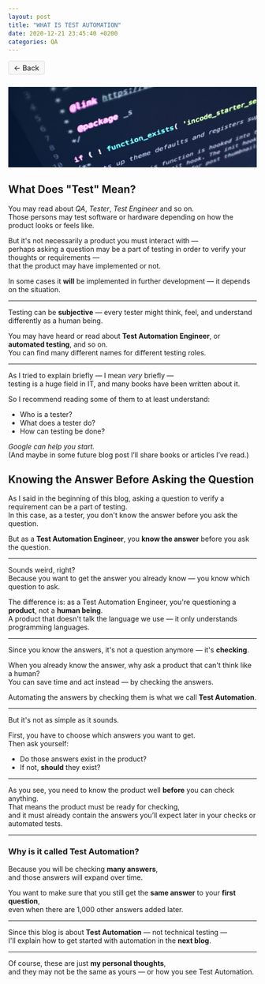 ```yaml
---
layout: post
title: "WHAT IS TEST AUTOMATION"
date: 2020-12-21 23:45:40 +0200
categories: QA
---
```


<style>
.button-back {
  background-color: #f7f7f7;
  color: #333;
  padding: 0.3em 0.7em;
  border-radius: 4px;
  text-decoration: none;
  border: 1px solid #ddd;
  font-weight: 500;
  font-size: 0.9rem;
  text-align: center;
  display: inline-block;
  margin-bottom: 0.8em;
  cursor: pointer;
  transition: background-color 0.2s ease;
}

.button-back:hover,
.button-back:focus {
  background-color: #e0e0e0;
  text-decoration: none;
}
</style>

<a href="{{ site.baseurl }}/"
onclick="window.history.back(); return false;"
class="button-back">
<span style="font-size: 0.9rem;">←</span> Back </a>

![What is test automation](/assets/images/articles/what_is_test_automation/what_is_test_automation.jpg)

## **What Does "Test" Mean?**

You may read about _QA_, _Tester_, _Test Engineer_ and so on.  
Those persons may test software or hardware depending on how the product looks or feels like.

But it's not necessarily a product you must interact with —  
perhaps asking a question may be a part of testing in order to verify your thoughts or requirements —  
that the product may have implemented or not.

In some cases it **will** be implemented in further development — it depends on the situation.

---

Testing can be **subjective** — every tester might think, feel, and understand differently as a human being.

You may have heard or read about **Test Automation Engineer**, or **automated testing**, and so on.  
You can find many different names for different testing roles.

---

As I tried to explain briefly — I mean _very_ briefly —  
testing is a huge field in IT, and many books have been written about it.

So I recommend reading some of them to at least understand:

- Who is a tester?
- What does a tester do?
- How can testing be done?

_Google can help you start._  
(And maybe in some future blog post I’ll share books or articles I’ve read.)

## **Knowing the Answer Before Asking the Question**

As I said in the beginning of this blog, asking a question to verify a requirement can be a part of testing.  
In this case, as a tester, you don't know the answer before you ask the question.

But as a **Test Automation Engineer**, you **know the answer** before you ask the question.

---

Sounds weird, right?  
Because you want to get the answer you already know — you know which question to ask.

The difference is: as a Test Automation Engineer, you're questioning a **product**, not a **human being**.  
A product that doesn't talk the language we use — it only understands programming languages.

---

Since you know the answers, it's not a question anymore — it's **checking**.

When you already know the answer, why ask a product that can't think like a human?  
You can save time and act instead — by checking the answers.

Automating the answers by checking them is what we call **Test Automation**.

---

But it's not as simple as it sounds.

First, you have to choose which answers you want to get.  
Then ask yourself:

- Do those answers exist in the product?
- If not, **should** they exist?

---

As you see, you need to know the product well **before** you can check anything.  
That means the product must be ready for checking,  
and it must already contain the answers you’ll expect later in your checks or automated tests.

---

### **Why is it called Test Automation?**

Because you will be checking **many answers**,  
and those answers will expand over time.

You want to make sure that you still get the **same answer** to your **first question**,  
even when there are 1,000 other answers added later.

---

Since this blog is about **Test Automation** — not technical testing —  
I'll explain how to get started with automation in the **next blog**.

---

Of course, these are just **my personal thoughts**,  
and they may not be the same as yours — or how you see Test Automation.
